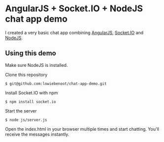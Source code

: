 # AngularJS + Socket.IO + NodeJS chat app demo
I created a very basic chat app combining [AngularJS](http://angularjs.org/), [Socket.IO](http://socket.io/) and [NodeJS](http://nodejs.org/).


## Using this demo
Make sure NodeJS is installed.

Clone this repository

	$ git@github.com:lowiebenoot/chat-app-demo.git

Install Socket.IO with npm


	$ npm install socket.io

Start the server

	$ node js/server.js

Open the index.html in your browser multiple times and start chatting. You'll receive the messages instantly.
